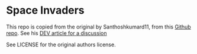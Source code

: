 # Space Invaders

This repo is copied from the original by Santhoshkumard11, from this [Github repo](https://github.com/Santhoshkumard11/deploy-pygame). See his [DEV article for a discussion](https://dev.to/sandy_codes_py/deploy-pygames-to-github-pages-with-webassembly-56po)

See LICENSE for the original authors license. 